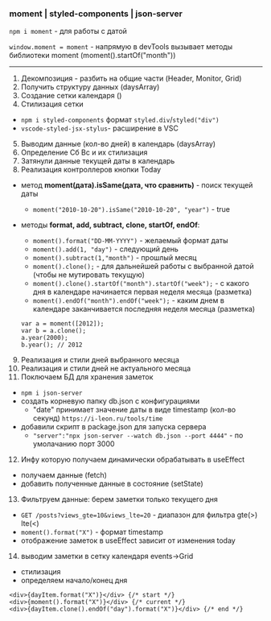 ### moment | styled-components | json-server

`npm i moment` - для работы с датой

`window.moment = moment` - напрямую в devTools вызывает методы библиотеки moment (moment().startOf("month"))

---

1. Декомпозиция - разбить на общие части (Header, Monitor, Grid)
2. Получить структуру данных (daysArray)
3. Создание сетки календаря ()
4. Стилизация сетки

- `npm i styled-components` формат `styled.div`/`styled("div")`
- `vscode-styled-jsx-stylus`- расширение в VSC

5. Выводим данные (кол-во дней) в календарь (daysArray)
6. Определение Сб Вс и их стилизация
7. Затянули данные текущей даты в календарь
8. Реализация контроллеров кнопки Today

- метод **moment(дата).isSame(дата, что сравнить)** - поиск текущей даты
  - `moment("2010-10-20").isSame("2010-10-20", "year")` - true

- методы **format, add, subtract, clone, startOf, endOf**:
  - `moment().format("DD-MM-YYYY")` - желаемый формат даты
  - `moment().add(1, "day")` - следующий день
  - `moment().subtract(1,"month")` - прошлый месяц
  - `moment().clone();` - для дальнейшей работы с выбранной датой (чтобы не мутировать текущую)
  - `moment().clone().startOf("month").startOf("week");` - c какого дня в календаре начинается первая неделя месяца (разметка)
  - `moment().endOf("month").endOf("week");` - каким днем в календаре заканчивается последняя неделя месяца (разметка)

  ```
  var a = moment([2012]);
  var b = a.clone();
  a.year(2000);
  b.year(); // 2012
  ```

9. Реализация и стили дней выбранного месяца
10. Реализация и стили дней не актуального месяца
11. Поключаем БД для хранения заметок

- `npm i json-server`
- создать корневую папку db.json с конфигурациями
  - "date" принимает значение даты в виде timestamp (кол-во секунд) `https://i-leon.ru/tools/time`
- добавили скрипт в package.json для запуска сервера
  - `"server":"npx json-server --watch db.json --port 4444"` - по умолачанию порт 3000

12. Инфу которую получаем динамически обрабатывать в useEffect

- получаем данные (fetch)
- добавить полученные данные в состояние (setState)

13. Фильтруем данные: берем заметки только текущего дня

- `GET /posts?views_gte=10&views_lte=20` - диапазон для фильтра gte(>) lte(<)
- `moment().format("X")` - формат timestamp
- отображение заметок в useEffect зависит от изменения today

14. выводим заметки в сетку календаря events->Grid

- стилизация
- определяем начало/конец дня
```
<div>{dayItem.format("X")}</div> {/* start */}
<div>{moment().format("X")}</div> {/* current */}
<div>{dayItem.clone().endOf("day").format("X")}</div> {/* end */}
```
